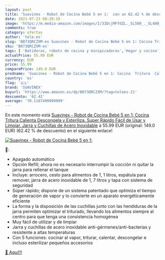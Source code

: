 ```yaml
---
layout: post
title: 'Suavinex - Robot de Cocina Bebé 5 en 1:  con un 62.42 % de descuento'
date: 2021-07-23 08:29:19
image: 'https://m.media-amazon.com/images/I/31DcjMFfdZL._SL500_._SL400_.jpg'
comments: true
category: ofertas
author: 'tole.es'
slug: 'B073QRCZXM-es Suavinex - Robot de Cocina Bebé 5 en 1: Cocina Tritura...'
sku: 'B073QRCZXM-es'
tags: [ 'Batidoras, robots de cocina y minipicadoras','Hogar y cocina','Pequeño electrodoméstico','Robots de cocina','Robots de cocina y minipicadoras','bebé','suavinex', ]
actualPrice: 55.99 EUR
currency: EUR
price: 55.99
comparePrice: 149.0 EUR
prodname: 'Suavinex - Robot de Cocina Bebé 5 en 1: Cocina  Tritura  Calienta  Descongela y Esteriliza. Super Rápido  Fácil de Usar y Limpiar. Jarra y Cuchillas de Acero Inoxidable'
country: 'es'
flag: '🇪🇸'
brand: 'SUAVINEX'
buyurl: 'https://www.amazon.es/dp/B073QRCZXM/?tag=tolees-21'
descuento: '62.42'
average: '70.1187499999999'
---
```


En este momento está [Suavinex - Robot de Cocina Bebé 5 en 1: Cocina  Tritura  Calienta  Descongela y Esteriliza. Super Rápido  Fácil de Usar y Limpiar. Jarra y Cuchillas de Acero Inoxidable](https://www.amazon.es/dp/B073QRCZXM/?tag=tolees-21) a 55.99 EUR (original: 149.0 EUR) (62.42 %  de descuento) en el siguiente enlace!

[![Suavinex - Robot de Cocina Bebé 5 en 1: ](https://m.media-amazon.com/images/I/31DcjMFfdZL._SL500_._SL400_.jpg)](https://www.amazon.es/dp/B073QRCZXM/?tag=tolees-21)

🔎:

- Apagado automático
- Opción Refill; ahora no es necesario interrumpir la cocción ni quitar la jarra para rellenar el tanque
- Incluye: arrocero, cesto para alimentos de 1, 1 litros, espátula para remover, jarra de acero inoxidable de 1, 7 litros y tapa con sistema de seguridad
- Súper rápido; dispone de un sistema patentado que optimiza el tiempo de generación de vapor y lo convierte en un aparato energéticamente eficiente
- La forma y la disposición de las cuchillas junto con las hendiduras de la jarra permiten optimizar el triturado, llevando los alimentos siempre al centro para que tenga una consistencia homogénea
- Muy fácil de utilizar y de limpiar
- Jarra y cuchillas de acero inoxidable anti-gérmenes/anti-bacterias y resistente a altas temperaturas
- Con 5 funciones: cocinar al vapor, triturar, calentar, descongelar e incluso esterilizar pequeños accesorios

[🛒 Aquí!!!](https://www.amazon.es/dp/B073QRCZXM/?tag=tolees-21)
